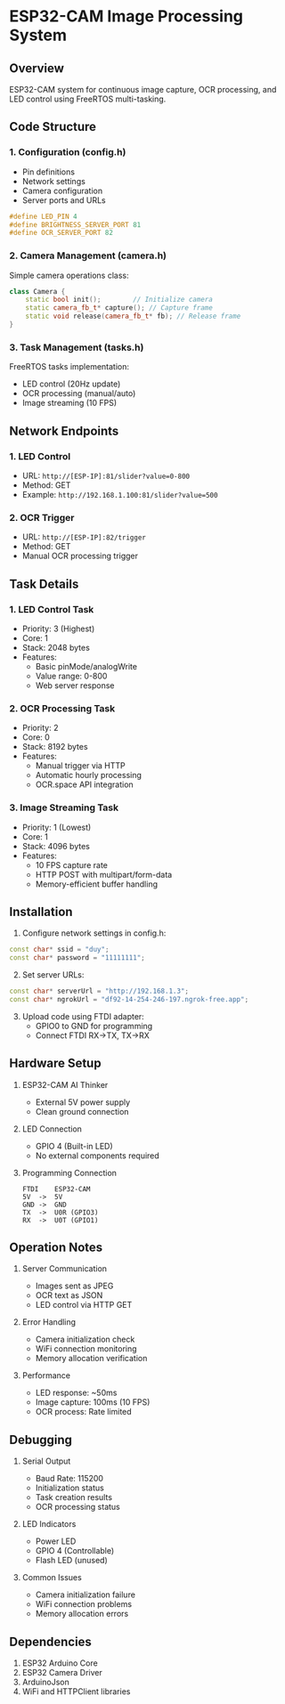 # ESP32-CAM Image Processing System

## Overview
ESP32-CAM system for continuous image capture, OCR processing, and LED control using FreeRTOS multi-tasking.

## Code Structure

### 1. Configuration (config.h)
- Pin definitions
- Network settings
- Camera configuration
- Server ports and URLs
```cpp
#define LED_PIN 4
#define BRIGHTNESS_SERVER_PORT 81
#define OCR_SERVER_PORT 82
```

### 2. Camera Management (camera.h)
Simple camera operations class:
```cpp
class Camera {
    static bool init();        // Initialize camera
    static camera_fb_t* capture(); // Capture frame
    static void release(camera_fb_t* fb); // Release frame
}
```

### 3. Task Management (tasks.h)
FreeRTOS tasks implementation:
- LED control (20Hz update)
- OCR processing (manual/auto)
- Image streaming (10 FPS)

## Network Endpoints

### 1. LED Control
- URL: `http://[ESP-IP]:81/slider?value=0-800`
- Method: GET
- Example: `http://192.168.1.100:81/slider?value=500`

### 2. OCR Trigger
- URL: `http://[ESP-IP]:82/trigger`
- Method: GET
- Manual OCR processing trigger

## Task Details

### 1. LED Control Task
- Priority: 3 (Highest)
- Core: 1
- Stack: 2048 bytes
- Features:
  * Basic pinMode/analogWrite
  * Value range: 0-800
  * Web server response

### 2. OCR Processing Task
- Priority: 2
- Core: 0
- Stack: 8192 bytes
- Features:
  * Manual trigger via HTTP
  * Automatic hourly processing
  * OCR.space API integration

### 3. Image Streaming Task
- Priority: 1 (Lowest)
- Core: 1
- Stack: 4096 bytes
- Features:
  * 10 FPS capture rate
  * HTTP POST with multipart/form-data
  * Memory-efficient buffer handling

## Installation

1. Configure network settings in config.h:
```cpp
const char* ssid = "duy";
const char* password = "11111111";
```

2. Set server URLs:
```cpp
const char* serverUrl = "http://192.168.1.3";
const char* ngrokUrl = "df92-14-254-246-197.ngrok-free.app";
```

3. Upload code using FTDI adapter:
   - GPIO0 to GND for programming
   - Connect FTDI RX->TX, TX->RX

## Hardware Setup

1. ESP32-CAM AI Thinker
   - External 5V power supply
   - Clean ground connection

2. LED Connection
   - GPIO 4 (Built-in LED)
   - No external components required

3. Programming Connection
   ```
   FTDI    ESP32-CAM
   5V  ->  5V
   GND ->  GND
   TX  ->  U0R (GPIO3)
   RX  ->  U0T (GPIO1)
   ```

## Operation Notes

1. Server Communication
   - Images sent as JPEG
   - OCR text as JSON
   - LED control via HTTP GET

2. Error Handling
   - Camera initialization check
   - WiFi connection monitoring
   - Memory allocation verification

3. Performance
   - LED response: ~50ms
   - Image capture: 100ms (10 FPS)
   - OCR process: Rate limited

## Debugging

1. Serial Output
   - Baud Rate: 115200
   - Initialization status
   - Task creation results
   - OCR processing status

2. LED Indicators
   - Power LED
   - GPIO 4 (Controllable)
   - Flash LED (unused)

3. Common Issues
   - Camera initialization failure
   - WiFi connection problems
   - Memory allocation errors

## Dependencies
1. ESP32 Arduino Core
2. ESP32 Camera Driver
3. ArduinoJson
4. WiFi and HTTPClient libraries